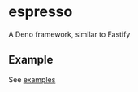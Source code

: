 # espresso

A Deno framework, similar to Fastify

## Example

See [examples](https://github.com/erfanium/espresso/tree/main/example)
